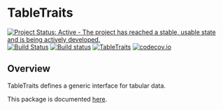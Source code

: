 # TableTraits

[![Project Status: Active - The project has reached a stable, usable state and is being actively developed.](http://www.repostatus.org/badges/latest/active.svg)](http://www.repostatus.org/#active)
[![Build Status](https://travis-ci.org/queryverse/TableTraits.jl.svg?branch=master)](https://travis-ci.org/queryverse/TableTraits.jl)
[![Build status](https://ci.appveyor.com/api/projects/status/2257c1e9bsxhmfr1/branch/master?svg=true)](https://ci.appveyor.com/project/queryverse/tabletraits-jl/branch/master)
[![TableTraits](http://pkg.julialang.org/badges/TableTraits_0.6.svg)](http://pkg.julialang.org/?pkg=TableTraits)
[![codecov.io](http://codecov.io/github/queryverse/TableTraits.jl/coverage.svg?branch=master)](http://codecov.io/github/queryverse/TableTraits.jl?branch=master)

## Overview

TableTraits defines a  generic interface for tabular data.

This package is documented [here](http://www.david-anthoff.com/jl4ds/stable/tabletraits.html).
